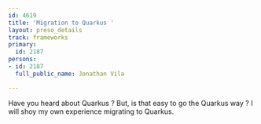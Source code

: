 ```yaml
---
id: 4619
title: 'Migration to Quarkus '
layout: preso_details
track: frameworks
primary:
  id: 2187
persons:
- id: 2187
  full_public_name: Jonathan Vila

---
```

Have you heard about Quarkus ? But, is that easy to go the Quarkus way ? I will shoy my own experience migrating to Quarkus.